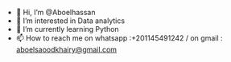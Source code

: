 - 👋 Hi, I’m @Aboelhassan
- 👀 I’m interested in Data analytics
- 🌱 I’m currently learning Python
- 📫 How to reach me on whatsapp  :+201145491242 / on gmail : aboelsaoodkhairy@gmail.com

<!---
Aboelsaood23/Aboelsaood23 is a ✨ special ✨ repository because its `README.md` (this file) appears on your GitHub profile.
You can click the Preview link to take a look at your changes.
--->
